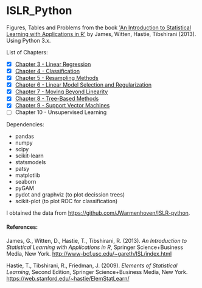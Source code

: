 # ISLR_Python

Figures, Tables and Problems from the book <A target="_blank" href='http://www-bcf.usc.edu/%7Egareth/ISL/index.html'>'An Introduction to Statistical Learning with Applications in R'</A> by James, Witten, Hastie, Tibshirani (2013).
Using Python 3.x.

List of Chapters:

- [x] <A href='http://nbviewer.jupyter.org/github/pedvide/ISLR_Python/blob/master/Chapter3_Linear_regression.ipynb'>Chapter 3 - Linear Regression</A>
- [x] <A href='http://nbviewer.jupyter.org/github/pedvide/ISLR_Python/blob/master/Chapter4_classification.ipynb'>Chapter 4 - Classification</A>
- [x] <A href='http://nbviewer.jupyter.org/github/pedvide/ISLR_Python/blob/master/Chapter5_Resampling_Methods.ipynb'>Chapter 5 - Resampling Methods</A>
- [x] <A href='http://nbviewer.jupyter.org/github/pedvide/ISLR_Python/blob/master/Chapter6_Linear_Model_Selection_and_Regularization.ipynb'>Chapter 6 - Linear Model Selection and Regularization</A>
- [x] <A href='http://nbviewer.jupyter.org/github/pedvide/ISLR_Python/blob/master/Chapter7_Moving_Beyond_Linearity.ipynb'>Chapter 7 - Moving Beyond Linearity</A>
- [x] <A href='http://nbviewer.jupyter.org/github/pedvide/ISLR_Python/blob/master/Chapter8_Tree_Based_Methods.ipynb'>Chapter 8 - Tree-Based Methods</A>
- [x] <A href='http://nbviewer.jupyter.org/github/pedvide/ISLR_Python/blob/master/Chapter9_Support_Vector_Machines.ipynb'>Chapter 9 - Support Vector Machines</A>
- [ ] Chapter 10 - Unsupervised Learning

Dependencies:

 - pandas
 - numpy
 - scipy
 - scikit-learn
 - statsmodels
 - patsy
 - matplotlib
 - seaborn
 - pyGAM
 - pydot and graphviz (to plot decission trees)
 - scikit-plot (to plot ROC for classification)
 
I obtained the data from https://github.com/JWarmenhoven/ISLR-python.


#### References: 
James, G., Witten, D., Hastie, T., Tibshirani, R. (2013). <I>An Introduction to Statistical Learning with Applications in  R</I>,  Springer Science+Business Media, New York.
http://www-bcf.usc.edu/~gareth/ISL/index.html

Hastie, T., Tibshirani, R., Friedman, J. (2009). <I>Elements of Statistical Learning</I>, Second Edition, Springer Science+Business Media, New York.
https://web.stanford.edu/~hastie/ElemStatLearn/